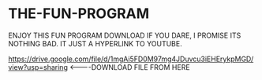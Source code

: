 # THE-FUN-PROGRAM
ENJOY THIS FUN PROGRAM DOWNLOAD IF YOU DARE, I PROMISE ITS NOTHING BAD. IT JUST A HYPERLINK TO YOUTUBE.

https://drive.google.com/file/d/1mgAi5FD0M97mg4JDuvcu3iEHErykpMGD/view?usp=sharing <----DOWNLOAD FILE FROM HERE 
